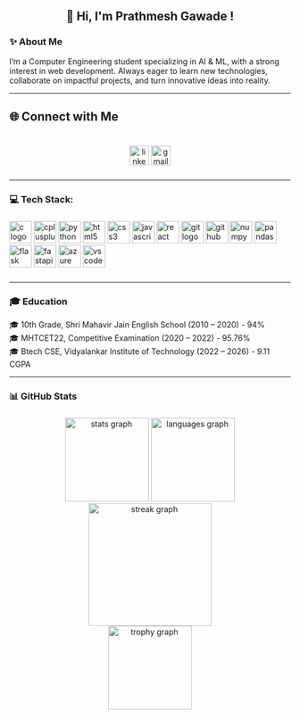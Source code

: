 <h2 align="center">👋 Hi, I'm Prathmesh Gawade !</h2>

###

<p align="left"><h3 align="left">✨ About Me</h3>I’m a Computer Engineering student specializing in AI & ML, with a strong interest in web development. Always eager to learn new technologies, collaborate on impactful projects, and turn innovative ideas into reality.</p>
<hr>


<h2 align="left">🌐 Connect with Me</h2>

###

<br clear="both">

<div align="center">
  <a href="https://www.linkedin.com/in/prathmesh-gawade-profile/"><img src="https://img.shields.io/static/v1?message=LinkedIn&logo=linkedin&label=&color=0077B5&logoColor=white&labelColor=&style=for-the-badge" 
        height="35" alt="linkedin logo"  /></a>
  <img src="https://img.shields.io/static/v1?message=prathmeshgawade.dev@gmail.com&logo=gmail&label=Gmail&color=D14836&logoColor=white&labelColor=&style=for-the-badge" height="35" alt="gmail logo"  />
</div>

###
<hr>
<h3 align="left">💻 Tech Stack:</h3>

###

<div align="left">
  <img src="https://cdn.jsdelivr.net/gh/devicons/devicon/icons/c/c-original.svg" style="height:40px;" alt="c logo" />
  <img src="https://cdn.jsdelivr.net/gh/devicons/devicon/icons/cplusplus/cplusplus-original.svg" style="height:40px;" alt="cplusplus logo" />
  <img src="https://cdn.jsdelivr.net/gh/devicons/devicon/icons/python/python-original.svg" style="height:40px;" alt="python logo" />
  <img src="https://cdn.jsdelivr.net/gh/devicons/devicon/icons/html5/html5-original.svg" style="height:40px;" alt="html5 logo" />
  <img src="https://cdn.jsdelivr.net/gh/devicons/devicon/icons/css3/css3-original.svg" style="height:40px;" alt="css3 logo" />
  <img src="https://cdn.jsdelivr.net/gh/devicons/devicon/icons/javascript/javascript-original.svg" style="height:40px;" alt="javascript logo" />
  <img src="https://cdn.jsdelivr.net/gh/devicons/devicon/icons/react/react-original.svg" style="height:40px;" alt="react logo" />
  <img src="https://cdn.jsdelivr.net/gh/devicons/devicon/icons/git/git-original.svg" style="height:40px;" alt="git logo" />
  <img src="https://cdn.jsdelivr.net/gh/devicons/devicon/icons/github/github-original.svg" style="height:40px;" alt="github logo" />
  <img src="https://cdn.jsdelivr.net/gh/devicons/devicon/icons/numpy/numpy-original.svg" style="height:40px;" alt="numpy logo" />
  <img src="https://cdn.jsdelivr.net/gh/devicons/devicon/icons/pandas/pandas-original.svg" style="height:40px;" alt="pandas logo" />
  <img src="https://cdn.jsdelivr.net/gh/devicons/devicon/icons/flask/flask-original.svg" style="height:40px;" alt="flask logo" />
  <img src="https://cdn.jsdelivr.net/gh/devicons/devicon/icons/fastapi/fastapi-original.svg" style="height:40px;" alt="fastapi logo" />
  <img src="https://cdn.jsdelivr.net/gh/devicons/devicon/icons/azure/azure-original.svg" style="height:40px;" alt="azure logo" />
  <img src="https://cdn.jsdelivr.net/gh/devicons/devicon/icons/vscode/vscode-original.svg" style="height:40px;" alt="vscode logo" />
</div>



###
<hr>
<p align="left"><h3 align="left">🎓 Education</h3>🎓 10th Grade, Shri Mahavir Jain English School (2010 – 2020) - 94% <br>🎓 MHTCET22, Competitive Examination (2020 – 2022) - 95.76% <br>🎓 Btech CSE, Vidyalankar Institute of Technology (2022 – 2026) - 9.11 CGPA</p>
<hr>



<p align="left"><h3 align="left">📊 GitHub Stats</h3></p>


###
<div align="center">
  <img src="https://github-readme-stats.vercel.app/api?username=PrathmeshGawade19&hide_title=false&hide_rank=false&show_icons=true&include_all_commits=true&count_private=true&disable_animations=false&theme=dracula&locale=en&hide_border=false&order=1" height="150" alt="stats graph"  />
  <img src="https://github-readme-stats.vercel.app/api/top-langs?username=PrathmeshGawade19&locale=en&hide_title=false&layout=compact&card_width=320&langs_count=5&theme=dracula&hide_border=false&order=2" height="150" alt="languages graph"  />
<div align="center">
  <img src="https://streak-stats.demolab.com?user=PrathmeshGawade19&locale=en&mode=daily&theme=dark&hide_border=false&border_radius=5&order=3" height="220" alt="streak graph"  />
</div>
  <img src="https://github-profile-trophy.vercel.app?username=PrathmeshGawade19&theme=dracula&column=-1&row=1&margin-w=8&margin-h=8&no-bg=false&no-frame=false&order=4" height="150" alt="trophy graph"  />
</div>



